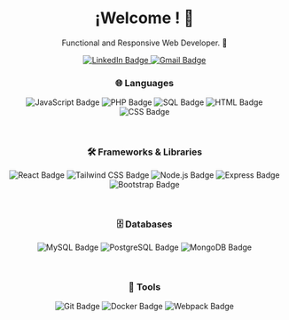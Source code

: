 <!-- Encabezado principal -->
<h1 align="center">¡Welcome ! 👋</h1>

<!-- Descripción breve -->
<p align="center">
 Functional and Responsive Web Developer. 🚀
</p>
<!-- Medios de Comunicación -->
<div align="center" id="badges">
  <a href="https://www.linkedin.com/in/facundo-aguilar-014265261/" target="_blank">
    <img src="https://img.shields.io/badge/LinkedIn-blue?style=for-the-badge&logo=linkedin&logoColor=white" alt="LinkedIn Badge"/>
  </a>
  <a href="mailto:facuam25@gmail.com">
    <img src="https://img.shields.io/badge/Gmail-D14836?style=for-the-badge&logo=gmail&logoColor=white" alt="Gmail Badge"/>
  </a>
</div>


<div align="center" style="display: flex; justify-content: center; gap: 30px; flex-wrap: wrap;">

  <!-- Languages Section -->
  <div style="text-align: center;">
    <h3>🌐 Languages</h3>
    <div>
      <img src="https://img.shields.io/badge/JavaScript-F7DF1E?style=for-the-badge&logo=javascript&logoColor=black" alt="JavaScript Badge"/>
      <img src="https://img.shields.io/badge/PHP-777BB4?style=for-the-badge&logo=php&logoColor=white" alt="PHP Badge"/>
      <img src="https://img.shields.io/badge/SQL-003B57?style=for-the-badge&logo=sqlite&logoColor=white" alt="SQL Badge"/>
      <img src="https://img.shields.io/badge/HTML-E34F26?style=for-the-badge&logo=html5&logoColor=white" alt="HTML Badge"/>
      <img src="https://img.shields.io/badge/CSS-1572B6?style=for-the-badge&logo=css3&logoColor=white" alt="CSS Badge"/>
    </div>
  </div>

  <!-- Frameworks & Libraries Section -->
  <div style="text-align: center;">
    <h3>🛠️ Frameworks & Libraries</h3>
    <div>
      <img src="https://img.shields.io/badge/React-61DAFB?style=for-the-badge&logo=react&logoColor=black" alt="React Badge"/>
      <img src="https://img.shields.io/badge/Tailwind_CSS-06B6D4?style=for-the-badge&logo=tailwind-css&logoColor=white" alt="Tailwind CSS Badge"/>
      <img src="https://img.shields.io/badge/Node.js-339933?style=for-the-badge&logo=node.js&logoColor=white" alt="Node.js Badge"/>
      <img src="https://img.shields.io/badge/Express.js-000000?style=for-the-badge&logo=express&logoColor=white" alt="Express Badge"/>
      <img src="https://img.shields.io/badge/Bootstrap-563D7C?style=for-the-badge&logo=bootstrap&logoColor=white" alt="Bootstrap Badge"/>
    </div>
  </div>

  <!-- Databases Section -->
  <div style="text-align: center;">
    <h3>🗄️ Databases</h3>
    <div>
      <img src="https://img.shields.io/badge/MySQL-4479A1?style=for-the-badge&logo=mysql&logoColor=white" alt="MySQL Badge"/>
      <img src="https://img.shields.io/badge/PostgreSQL-4169E1?style=for-the-badge&logo=postgresql&logoColor=white" alt="PostgreSQL Badge"/>
      <img src="https://img.shields.io/badge/MongoDB-47A248?style=for-the-badge&logo=mongodb&logoColor=white" alt="MongoDB Badge"/>
    </div>
  </div>

  <!-- Tools Section -->
  <div style="text-align: center;">
    <h3>🧩 Tools</h3>
    <div>
      <img src="https://img.shields.io/badge/Git-F05032?style=for-the-badge&logo=git&logoColor=white" alt="Git Badge"/>
      <img src="https://img.shields.io/badge/Docker-2496ED?style=for-the-badge&logo=docker&logoColor=white" alt="Docker Badge"/>
      <img src="https://img.shields.io/badge/Webpack-8DD6F9?style=for-the-badge&logo=webpack&logoColor=black" alt="Webpack Badge"/>
    </div>
  </div>

</div>
